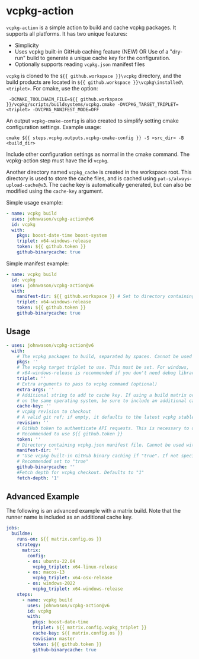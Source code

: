 # vcpkg-action

`vcpkg-action` is a simple action to build and cache vcpkg packages. It supports all platforms. It has two unique
features:

* Simplicity
* Uses vcpkg built-in GitHub caching feature (NEW) OR Use of a "dry-run" build to generate a unique cache key for the configuration. 
* Optionally supports reading `vcpkg.json` manifest files

`vcpkg` is cloned to the `${{ github.workspace }}\vcpkg` directory, and the build products are located in
 `${{ github.workspace }}\vcpkg\installed\<triplet>`. For cmake, use the option:

```
 -DCMAKE_TOOLCHAIN_FILE=${{ github.workspace }}/vcpkg/scripts/buildsystems/vcpkg.cmake -DVCPKG_TARGET_TRIPLET=<triplet> -DVCPKG_MANIFEST_MODE=OFF
```

An output `vcpkg-cmake-config` is also created to simplify setting cmake configuration settings. Example usage:

```
cmake ${{ steps.vcpkg.outputs.vcpkg-cmake-config }} -S <src_dir> -B <build_dir>
```

Include other configuration settings as normal in the cmake command. The vcpkg-action step must have the id `vcpkg`.

Another directory named `vcpkg_cache` is created in the workspace root. This directory is used to store the cache files, 
and is cached using `pat-s/always-upload-cache@v3`. The cache key is automatically generated, 
but can also be modified using the `cache-key` argument.

Simple usage example:

```yaml
- name: vcpkg build
  uses: johnwason/vcpkg-action@v6
  id: vcpkg
  with:
    pkgs: boost-date-time boost-system
    triplet: x64-windows-release
    token: ${{ github.token }}
    github-binarycache: true
```

Simple manifest example:

```yaml
- name: vcpkg build
  id: vcpkg
  uses: johnwason/vcpkg-action@v6
  with:
    manifest-dir: ${{ github.workspace }} # Set to directory containing vcpkg.json
    triplet: x64-windows-release
    token: ${{ github.token }}
    github-binarycache: true
```


## Usage

```yaml
- uses: johnwason/vcpkg-action@v6
  with:
    # The vcpkg packages to build, separated by spaces. Cannot be used with manifest-dir
    pkgs: ''
    # The vcpkg target triplet to use. This must be set. For windows, 
    # x64-windows-release is recommended if you don't need debug libraries
    triplet: ''
    # Extra arguments to pass to vcpkg command (optional)
    extra-args: ''
    # Additional string to add to cache key. If using a build matrix or building different configurations
    # on the same operating system, be sure to include an additional cache key to separate the caches. (optional)
    cache-key: ''
    # vcpkg revision to checkout
    # A valid git ref; if empty, it defaults to the latest vcpkg stable release.
    revision: ''
    # GitHub token to authenticate API requests. This is necessary to determine vcpkg version to checkout
    # Recommended to use ${{ github.token }}
    token: ''
    # Directory containing vcpkg.json manifest file. Cannot be used with pkgs.
    manifest-dir: ''
    # "Use vcpkg built-in GitHub binary caching if "true". If not specified, will use the dry-run based file cache."
    # Recommended set to "true"
    github-binarycache: ''
    #Fetch depth for vcpkg checkout. Defaults to "1"
    fetch-depth: '1'

```

## Advanced Example

The following is an advanced example with a matrix build. Note that the runner name is included as an additional
cache key.

```yaml
jobs:
  buildme:
    runs-on: ${{ matrix.config.os }}
    strategy:
      matrix:
        config:
        - os: ubuntu-22.04
          vcpkg_triplet: x64-linux-release
        - os: macos-13
          vcpkg_triplet: x64-osx-release
        - os: windows-2022
          vcpkg_triplet: x64-windows-release
    steps:
      - name: vcpkg build
        uses: johnwason/vcpkg-action@v6
        id: vcpkg
        with:
          pkgs: boost-date-time
          triplet: ${{ matrix.config.vcpkg_triplet }}
          cache-key: ${{ matrix.config.os }}
          revision: master
          token: ${{ github.token }}
          github-binarycache: true
```


